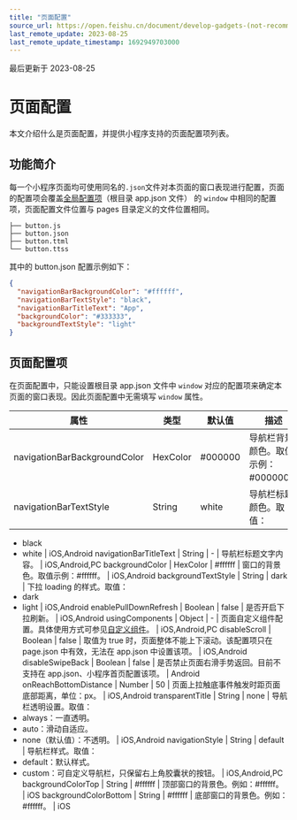 ```yaml
---
title: "页面配置"
source_url: https://open.feishu.cn/document/develop-gadgets-(not-recommended)/config-applet/page-config
last_remote_update: 2023-08-25
last_remote_update_timestamp: 1692949703000
---
```

最后更新于 2023-08-25

# 页面配置

本文介绍什么是页面配置，并提供小程序支持的页面配置项列表。

## 功能简介

每一个小程序页面均可使用同名的`.json`文件对本页面的窗口表现进行配置，页面的配置项会覆盖[全局配置项](https://open.feishu.cn/document/uYjL24iN/uEDNuEDNuEDN)（根目录 app.json 文件） 的 `window` 中相同的配置项，页面配置文件位置与 pages 目录定义的文件位置相同。

```
├── button.js
├── button.json
├── button.ttml
└── button.ttss
```
其中的 button.json 配置示例如下：

```json
{
  "navigationBarBackgroundColor": "#ffffff",
  "navigationBarTextStyle": "black",
  "navigationBarTitleText": "App",
  "backgroundColor": "#333333",
  "backgroundTextStyle": "light"
}
```

## 页面配置项
在页面配置中，只能设置根目录 app.json 文件中 `window` 对应的配置项来确定本页面的窗口表现。因此页面配置中无需填写 `window` 属性。

属性 | 类型 | 默认值 | 描述 | 支持平台
--- | --- | --- | --- | ---
navigationBarBackgroundColor | HexColor | #000000 | 导航栏背景颜色。取值示例：#000000。 | iOS,Android
navigationBarTextStyle | String | white | 导航栏标题颜色。取值：  
- black  
- white | iOS,Android
navigationBarTitleText | String | \- | 导航栏标题文字内容。 | iOS,Android,PC
backgroundColor | HexColor | #ffffff | 窗口的背景色。取值示例：#ffffff。 | iOS,Android
backgroundTextStyle | String | dark | 下拉 loading 的样式。取值：  
- dark  
- light | iOS,Android
enablePullDownRefresh | Boolean | false | 是否开启下拉刷新。 | iOS,Android
usingComponents | Object | \- | 页面自定义组件配置。具体使用方式可参见[自定义组件](https://open.feishu.cn/document/uYjL24iN/ugTOugTOugTO)。 | iOS,Android,PC
disableScroll | Boolean | false | 取值为 true 时，页面整体不能上下滚动。该配置项只在 page.json 中有效，无法在 app.json 中设置该项。 | iOS,Android
disableSwipeBack | Boolean | false | 是否禁止页面右滑手势返回。目前不支持在 app.json、小程序首页配置该项。 | Android
onReachBottomDistance | Number | 50 | 页面上拉触底事件触发时距页面底部距离，单位：px。 | iOS,Android
transparentTitle | String | none | 导航栏透明设置。取值：  
- always：一直透明。  
- auto：滑动自适应。  
- none（默认值）：不透明。 | iOS,Android
navigationStyle | String | default | 导航栏样式。取值：  
- default：默认样式。  
- custom：可自定义导航栏，只保留右上角胶囊状的按钮。 | iOS,Android,PC
backgroundColorTop | String | #ffffff | 顶部窗口的背景色。例如：#ffffff。 | iOS
backgroundColorBottom | String | #ffffff | 底部窗口的背景色。例如：#ffffff。 | iOS
